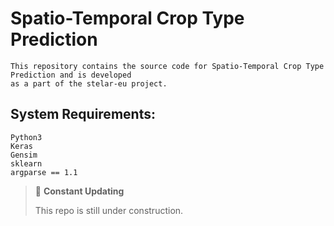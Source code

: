 # Spatio-Temporal Crop Type Prediction

```
This repository contains the source code for Spatio-Temporal Crop Type Prediction and is developed
as a part of the stelar-eu project. 
```
## System Requirements: 
``` 
Python3
Keras
Gensim
sklearn
argparse == 1.1
```
> 🚧 **Constant Updating**
> 
> This repo is still under construction.
